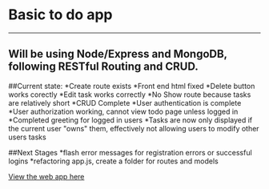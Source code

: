 # Basic to do app 
---

## Will be using Node/Express and MongoDB, following  RESTful Routing and CRUD.

##Current state:
  *Create route exists
  *Front end html fixed
  *Delete button works corectly
  *Edit task works correctly
  *No Show route because tasks are relatively short
  *CRUD Complete
  *User authentication is complete
  *User authorization working, cannot view todo page unless logged in
  *Completed greeting for logged in users
  *Tasks are now only displayed if the current user "owns" them, effectively not allowing  users to  modify other users tasks

##Next Stages
  *flash error messages for registration errors or successful logins
  *refactoring app.js, create a folder for routes and models

[View the web app here](#)
